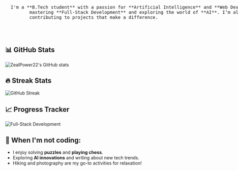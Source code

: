 <div style="display: flex; justify-content: space-between; align-items: center;">
  <div style="flex: 1; text-align: left;">
  <pre>  I'm a **B.Tech student** with a passion for **Artificial Intelligence** and **Web Development**. Currently, I’m working on
         mastering **Full-Stack Development** and exploring the world of **AI**. I’m also an advocate for **open-source** and love 
         contributing to projects that make a difference.</pre>
  </div>
  <div>
    <img src="https://media.tenor.com/w3APLkMuTX0AAAAM/computer-work.gif" alt="Computer Work GIF" width="150"/>
  </div>
</div>


## 📊 GitHub Stats

![ZealPower22's GitHub stats](https://github-readme-stats.vercel.app/api?username=ZealPower22&show_icons=true&count_private=true&theme=radical)        



## 🔥 Streak Stats

![GitHub Streak](https://github-readme-streak-stats.herokuapp.com/?user=ZealPower22&theme=radical)


## 📈 Progress Tracker

![Full-Stack Development](https://img.shields.io/badge/Full--Stack%20Development-60%25-orange)


## 🌟 When I'm not coding:
- I enjoy solving **puzzles** and **playing chess**.
- Exploring **AI innovations** and writing about new tech trends.
- Hiking and photography are my go-to activities for relaxation!
